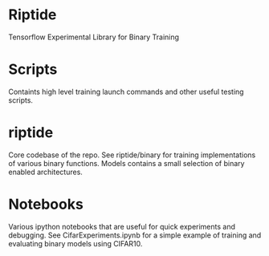 # Riptide
Tensorflow Experimental Library for Binary Training

# Scripts
Containts high level training launch commands and other useful testing scripts.

# riptide
Core codebase of the repo. See riptide/binary for training implementations of various binary functions. Models contains a small
selection of binary enabled architectures.

# Notebooks
Various ipython notebooks that are useful for quick experiments and debugging. See CifarExperiments.ipynb for a simple
example of training and evaluating binary models using CIFAR10.
